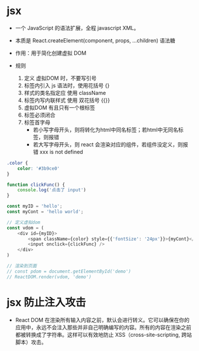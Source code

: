 # jsx

- 一个 JavaScript 的语法扩展，全程 javascript XML。

- 本质是 React.createElement(component, props, ...children) 语法糖

- 作用：用于简化创建虚拟 DOM

- 规则
    1. 定义 虚拟DOM 时，不要写引号
    2. 标签内引入 js 语法时，使用花括号 {}
    3. 样式的类名指定应 使用 className
    4. 标签内写内联样式 使用 双花括号 {\{}\}
    5. 虚拟DOM 有且只有一个根标签
    6. 标签必须闭合
    7. 标签首字母
        + 若小写字母开头，则将转化为html中同名标签；若html中无同名标签，则报错
        + 若大写字母开头，则 react 会渲染对应的组件，若组件没定义，则报错 xxx is not defined

```css
.color {
    color: '#3b9ce0'
}
```

```js
function clickFunc() {
    console.log('点击了 input')
}
```

```js
const myID = 'hello';
const myCont = 'hello world';

// 定义虚拟dom
const vdom = (
    <div id={myID}>
        <span className={color} style={{'fontSize': '24px'}}>{myCont}</span>
        <input onclick={clickFunc} />
    </div>
)

// 渲染到页面
// const pdom = document.getElementById('demo')
// ReactDOM.render(vdom, 'demo')

```

 # jsx 防止注入攻击

- React DOM 在渲染所有输入内容之前，默认会进行转义。它可以确保在你的应用中，永远不会注入那些并非自己明确编写的内容。所有的内容在渲染之前都被转换成了字符串。这样可以有效地防止 XSS（cross-site-scripting, 跨站脚本）攻击。